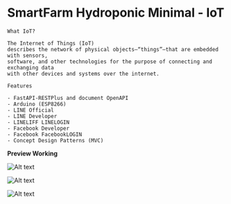# SmartFarm Hydroponic Minimal - IoT

`What IoT?`

    The Internet of Things (IoT) 
    describes the network of physical objects—“things”—that are embedded with sensors,
    software, and other technologies for the purpose of connecting and exchanging data
    with other devices and systems over the internet.

`Features`
    
    - FastAPI-RESTPlus and document OpenAPI
    - Arduino (ESP8266)
    - LINE Official
    - LINE Developer
    - LINELIFF LINELOGIN
    - Facebook Developer
    - Facebook FacebookLOGIN
    - Concept Design Patterns (MVC)


**Preview Working**

![Alt text](https://github.com/watcharap0n/p-jack-IoT/blob/main/static/github/49312.jpg?raw=true "Title")

![Alt text](https://github.com/watcharap0n/p-jack-IoT/blob/main/static/github/49314.jpg?raw=true "Title")

![Alt text](https://github.com/watcharap0n/p-jack-IoT/blob/main/static/github/49313.jpg?raw=true "Title")
